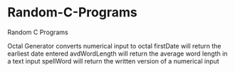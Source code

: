 # Random-C-Programs
Random C Programs

Octal Generator converts numerical input to octal
firstDate will return the earliest date entered
avdWordLength will return the average word length in a text input
spellWord will return the written version of a numerical input
